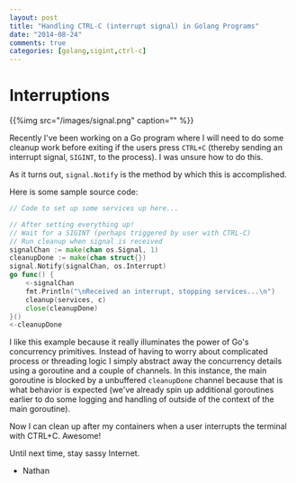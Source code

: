 ```yaml
---
layout: post
title: "Handling CTRL-C (interrupt signal) in Golang Programs"
date: "2014-08-24"
comments: true
categories: [golang,sigint,ctrl-c]
---
```


# Interruptions

{{%img src="/images/signal.png" caption="" %}}

Recently I've been working on a Go program where I will need to do some cleanup work before exiting if the users press `CTRL+C` (thereby sending an interrupt signal, `SIGINT`, to the process).  I was unsure how to do this.

As it turns out, `signal.Notify` is the method by which this is accomplished.

Here is some sample source code:

```go
// Code to set up some services up here...

// After setting everything up!
// Wait for a SIGINT (perhaps triggered by user with CTRL-C)
// Run cleanup when signal is received
signalChan := make(chan os.Signal, 1)
cleanupDone := make(chan struct{})
signal.Notify(signalChan, os.Interrupt)
go func() {
    <-signalChan
    fmt.Println("\nReceived an interrupt, stopping services...\n")
    cleanup(services, c)
    close(cleanupDone)
}()
<-cleanupDone
```

I like this example because it really illuminates the power of Go's concurrency primitives.  Instead of having to worry about complicated process or threading logic I simply abstract away the concurrency details using a goroutine and a couple of channels. In this instance, the main goroutine is blocked by a unbuffered `cleanupDone` channel because that is what behavior is expected (we've already spin up additional goroutines earlier to do some logging and handling of outside of the context of the main goroutine). 

Now I can clean up after my containers when a user interrupts the terminal with CTRL+C.  Awesome!

Until next time, stay sassy Internet.

- Nathan
